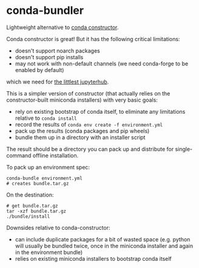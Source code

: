 # conda-bundler

Lightweight alternative to [conda constructor](https://github.com/conda/constructor).

Conda constructor is great! But it has the following critical limitations:

- doesn't support noarch packages
- doesn't support pip installs
- may not work with non-default channels (we need conda-forge to be enabled by default)

which we need for [the littlest jupyterhub](https://github.com/yuvipanda/the-littlest-jupyterhub).

This is a simpler version of constructor (that actually relies on the constructor-built miniconda installers) with very basic goals:

- rely on existing bootstrap of conda itself, to eliminate any limitations relative to `conda install`
- record the results of `conda env create -f environment.yml`
- pack up the results (conda packages and pip wheels)
- bundle them up in a directory with an installer script

The result should be a directory you can pack up and distribute for single-command offline installation.

To pack up an environment spec:

    conda-bundle environment.yml
    # creates bundle.tar.gz

On the destination:

    # get bundle.tar.gz
    tar -xzf bundle.tar.gz
    ./bundle/install

Downsides relative to conda-constructor:

- can include duplicate packages for a bit of wasted space (e.g. python will usually be bundled twice, once in the miniconda installer and again in the environment bundle)
- relies on existing miniconda installers to bootstrap conda itself
